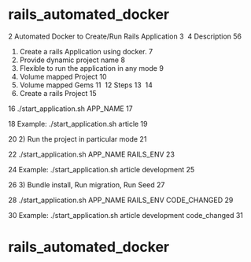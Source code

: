 # rails_automated_docker
2
Automated Docker to Create/Run Rails Application
3
​
4
Description
5
​
6
  1) Create a rails Application using docker.
7
  2) Provide dynamic project name
8
  3) Flexible to run the application in any mode 
9
  4) Volume mapped Project
10
  5) Volume mapped Gems
11
​
12
Steps
13
​
14
  1) Create a rails Project 
15
     
16
     ./start_application.sh APP_NAME
17
     
18
     Example: ./start_application.sh article
19
     
20
  2) Run the project in particular mode
21
     
22
     ./start_application.sh APP_NAME RAILS_ENV
23
     
24
     Example: ./start_application.sh article development
25
     
26
  3) Bundle install, Run migration, Run Seed
27
  
28
     ./start_application.sh APP_NAME RAILS_ENV CODE_CHANGED
29
     
30
     Example: ./start_application.sh article development code_changed
31
# rails_automated_docker
